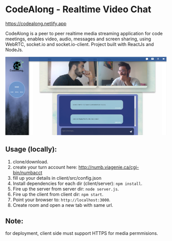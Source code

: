 # CodeAlong - Realtime Video Chat  

https://codealong.netlify.app

CodeAlong is a peer to peer realtime media streaming application for code meetings,
enables video, audio, messages and screen sharing,
using WebRTC, socket.io and socket.io-client.
Project built with ReactJs and NodeJs.

![Image 1](https://github.com/MeidanNasi/CodeAlong/blob/master/screenshot.PNG)

## Usage (locally):

1. clone/download.
2. create your turn account here:  http://numb.viagenie.ca/cgi-bin/numbacct
3. fill up your details in client/src/config.json
4. Install dependencies for each dir (client/server): `npm install`.
5. Fire up the server from server dir: `node server.js`.
6. Fire up the client from client dir: `npm start`.
7. Point your browser to: `http://localhost:3000`.
8. Create room and open a new tab with same url.

## Note:
for deployment, client side must support HTTPS for media permmisions.

